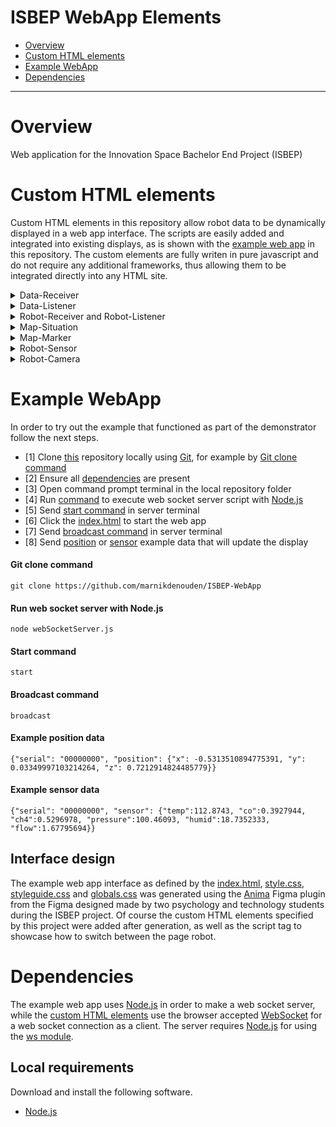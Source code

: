 ISBEP WebApp Elements
=============================

 - [Overview](#overview)
 - [Custom HTML elements](#custom-html-elements)
 - [Example WebApp](#example-webapp)
 - [Dependencies](#dependencies)

-----------------------------

# Overview
Web application for the Innovation Space Bachelor End Project (ISBEP)

# Custom HTML elements
Custom HTML elements in this repository allow robot data to be dynamically displayed in a web app interface. The scripts are easily added and integrated into existing displays, as is shown with the [example web app](#example-webapp) in this repository. The custom elements are fully writen in pure javascript and do not require any additional frameworks, thus allowing them to be integrated directly into any HTML site.

<details><summary>Data-Receiver</summary>
<br><blockquote>
The Data-Receiver element makes a websocket client connection to receive data. The element uses its defined host-address attribute to know where to check for the web socket server. After establishing a connection the Data-Receiver will emit a custom event named 'receivedata' that contains the received data.
</blockquote></details>

<details><summary>Data-Listener</summary>
<br><blockquote>
The Data-Listener element is linked to a Data-Receiver using the receiver-id attribute, which should represent the id attribute of the Data-Receiver element. When the 'receivedata' event occurs the Data-Listener will call the classes _receiveDataHandler() method, which a custom HTML element that extends the Data-Listener class should implement.
</blockquote></details>

<details><summary>Robot-Receiver and Robot-Listener</summary>
<br><blockquote>
The Robot-Receiver and Robot-Listener elements extend the functionality of the data listener and receiver by filtering for a specific robot. These elements utilize the custom serial-number attribute to specify what robot to filter for. Therefore the robot receiver and listener will only emit the 'receivedata' event and call the _receiveDataHandler() method respectively when either the serial tag in the root of a JSON object does not exists or matches the specified number in the serial-number attribute.
</blockquote></details>

<details><summary>Map-Situation</summary>
<br><blockquote>
The Map-Situation element provides a way to specify an area in which markers can be displayed with a specific position. Inside the Map-Situation element Map-Markers can be specified. The map can use the background-src attribute to specify what the background image should be and the situation-width, situation-heigth, situation-left-position and situation-top-position attributes to specify what area the map image represents. 
</blockquote></details>

<details><summary>Map-Marker</summary>
<br><blockquote>
The Map-Marker element can represent robot in an area defined by a Map-Situation parent. The Map-Marker is a Robot-Listener with additional attributes that can specify the display icon (icon-src), horizontal position (x-position), and vertical position (z-position) of the marker. 
</blockquote></details>

<details><summary>Robot-Sensor</summary>
<br><blockquote>
The Robot-Sensor element is a Robot-Listener that can display a value, which is also accesible as attribute, received from JSON data for a specified sensor key. The sensor-key attribute specifies for what key to recreive a value from a sensor named dictionary in the received robot data.
</blockquote></details>

<details><summary>Robot-Camera</summary>
<br><blockquote>
 The Robot-Camera element is a Robot-Listener that retrieves and display an image element from data at the camera-key attribute location in received robot data.
</blockquote></details>

# Example WebApp
In order to try out the example that functioned as part of the demonstrator follow the next steps.

- [1] Clone [this]() repository locally using [Git](https://git-scm.com), for example by [Git clone command](#git-clone-command)
- [2] Ensure all [dependencies](#dependencies) are present
- [3] Open command prompt terminal in the local repository folder
- [4] Run [command](#run-web-socket-server-with-nodejs) to execute web socket server script with [Node.js](https://nodejs.org/en/)
- [5] Send [start command](#start-command) in server terminal
- [6] Click the [index.html](index.html) to start the web app
- [7] Send [broadcast command](#broadcast-command) in server terminal
- [8] Send [position](#example-position-data) or [sensor](#example-sensor-data) example data that will update the display

#### Git clone command
    git clone https://github.com/marnikdenouden/ISBEP-WebApp

#### Run web socket server with Node.js
    node webSocketServer.js

#### Start command
    start
    
#### Broadcast command
    broadcast

#### Example position data
    {"serial": "00000000", "position": {"x": -0.5313510894775391, "y": 0.03349997103214264, "z": 0.7212914824485779}}

#### Example sensor data
    {"serial": "00000000", "sensor": {"temp":112.8743, "co":0.3927944, "ch4":0.5296978, "pressure":100.46093, "humid":18.7352333, "flow":1.67795694}}

## Interface design
The example web app interface as defined by the [index.html](index.html), [style.css](style.css), [styleguide.css](styleguide.css) and [globals.css](globals.css) was generated using the [Anima](https://www.figma.com/community/plugin/857346721138427857/anima-figma-to-code-react-html-vue-css-tailwind) Figma plugin from the Figma designed made by two psychology and technology students during the ISBEP project. Of course the custom HTML elements specified by this project were added after generation, as well as the script tag to showcase how to switch between the page robot.

# Dependencies
The example web app uses [Node.js](https://nodejs.org/en/) in order to make a web socket server, while the [custom HTML elements](#custom-html-elements) use the browser accepted [WebSocket](https://developer.mozilla.org/en-US/docs/Web/API/WebSocket) for a web socket connection as a client. The server requires [Node.js](https://nodejs.org/en/) for using the [ws module](https://github.com/websockets/ws).

## Local requirements
Download and install the following software.
- [Node.js](https://nodejs.org/en/download/)
